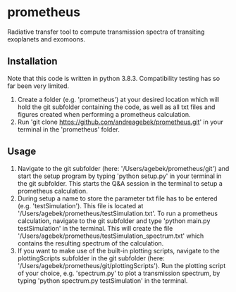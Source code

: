 # prometheus
Radiative transfer tool to compute transmission spectra of transiting exoplanets and exomoons.

## Installation
Note that this code is written in python 3.8.3. Compatibility testing has so far been very limited.
1. Create a folder (e.g. 'prometheus') at your desired location which will hold the git subfolder containing the code,
as well as all txt files and figures created when performing a prometheus calculation.
2. Run 'git clone https://github.com/andreagebek/prometheus.git' in your terminal in the 'prometheus' folder.

## Usage
1. Navigate to the git subfolder (here: '/Users/agebek/prometheus/git') and start the setup program
by typing 'python setup.py' in your terminal in the git subfolder. This starts the Q&A session
in the terminal to setup a prometheus calculation.
2. During setup a name to store the parameter txt file has to be entered (e.g. 'testSimulation').
This file is located at '/Users/agebek/prometheus/testSimulation.txt'. To run a prometheus
calculation, navigate to the git subfolder and type 'python main.py testSimulation' in
the terminal. This will create the file '/Users/agebek/prometheus/testSimulation_spectrum.txt'
which contains the resulting spectrum of the calculation.
3. If you want to make use of the built-in plotting scripts, navigate to the plottingScripts subfolder
in the git subfolder (here: '/Users/agebek/prometheus/git/plottingScripts'). Run the plotting script
of your choice, e.g. 'spectrum.py' to plot a transmission spectrum, by typing 'python spectrum.py testSimulation'
in the terminal.
